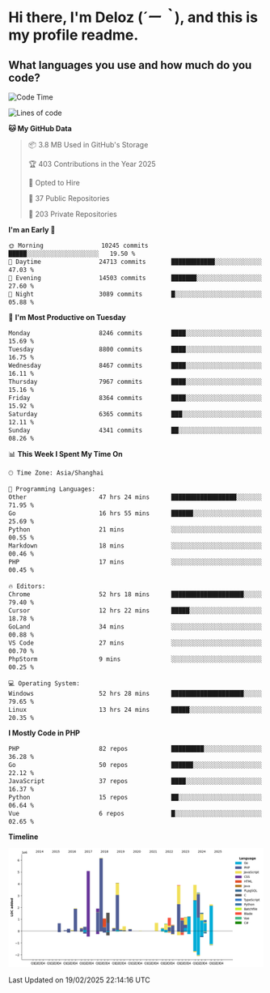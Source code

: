 # **Hi there, I'm Deloz (*´ー｀*), and this is my profile readme.**

## **What languages you use and how much do you code?**

<!--START_SECTION:waka-->
![Code Time](http://img.shields.io/badge/Code%20Time-5%2C724%20hrs%2026%20mins-blue)

![Lines of code](https://img.shields.io/badge/From%20Hello%20World%20I%27ve%20Written-47.0%20million%20lines%20of%20code-blue)

**🐱 My GitHub Data** 

> 📦 3.8 MB Used in GitHub's Storage 
 > 
> 🏆 403 Contributions in the Year 2025
 > 
> 💼 Opted to Hire
 > 
> 📜 37 Public Repositories 
 > 
> 🔑 203 Private Repositories 
 > 
**I'm an Early 🐤** 

```text
🌞 Morning                10245 commits       █████░░░░░░░░░░░░░░░░░░░░   19.50 % 
🌆 Daytime                24713 commits       ████████████░░░░░░░░░░░░░   47.03 % 
🌃 Evening                14503 commits       ███████░░░░░░░░░░░░░░░░░░   27.60 % 
🌙 Night                  3089 commits        █░░░░░░░░░░░░░░░░░░░░░░░░   05.88 % 
```
📅 **I'm Most Productive on Tuesday** 

```text
Monday                   8246 commits        ████░░░░░░░░░░░░░░░░░░░░░   15.69 % 
Tuesday                  8800 commits        ████░░░░░░░░░░░░░░░░░░░░░   16.75 % 
Wednesday                8467 commits        ████░░░░░░░░░░░░░░░░░░░░░   16.11 % 
Thursday                 7967 commits        ████░░░░░░░░░░░░░░░░░░░░░   15.16 % 
Friday                   8364 commits        ████░░░░░░░░░░░░░░░░░░░░░   15.92 % 
Saturday                 6365 commits        ███░░░░░░░░░░░░░░░░░░░░░░   12.11 % 
Sunday                   4341 commits        ██░░░░░░░░░░░░░░░░░░░░░░░   08.26 % 
```


📊 **This Week I Spent My Time On** 

```text
🕑︎ Time Zone: Asia/Shanghai

💬 Programming Languages: 
Other                    47 hrs 24 mins      ██████████████████░░░░░░░   71.95 % 
Go                       16 hrs 55 mins      ██████░░░░░░░░░░░░░░░░░░░   25.69 % 
Python                   21 mins             ░░░░░░░░░░░░░░░░░░░░░░░░░   00.55 % 
Markdown                 18 mins             ░░░░░░░░░░░░░░░░░░░░░░░░░   00.46 % 
PHP                      17 mins             ░░░░░░░░░░░░░░░░░░░░░░░░░   00.45 % 

🔥 Editors: 
Chrome                   52 hrs 18 mins      ████████████████████░░░░░   79.40 % 
Cursor                   12 hrs 22 mins      █████░░░░░░░░░░░░░░░░░░░░   18.78 % 
GoLand                   34 mins             ░░░░░░░░░░░░░░░░░░░░░░░░░   00.88 % 
VS Code                  27 mins             ░░░░░░░░░░░░░░░░░░░░░░░░░   00.70 % 
PhpStorm                 9 mins              ░░░░░░░░░░░░░░░░░░░░░░░░░   00.25 % 

💻 Operating System: 
Windows                  52 hrs 28 mins      ████████████████████░░░░░   79.65 % 
Linux                    13 hrs 24 mins      █████░░░░░░░░░░░░░░░░░░░░   20.35 % 
```

**I Mostly Code in PHP** 

```text
PHP                      82 repos            █████████░░░░░░░░░░░░░░░░   36.28 % 
Go                       50 repos            ██████░░░░░░░░░░░░░░░░░░░   22.12 % 
JavaScript               37 repos            ████░░░░░░░░░░░░░░░░░░░░░   16.37 % 
Python                   15 repos            ██░░░░░░░░░░░░░░░░░░░░░░░   06.64 % 
Vue                      6 repos             █░░░░░░░░░░░░░░░░░░░░░░░░   02.65 % 
```



**Timeline**

![Lines of Code chart](https://raw.githubusercontent.com/deloz/deloz/main/assets/bar_graph.png)


 Last Updated on 19/02/2025 22:14:16 UTC
<!--END_SECTION:waka-->
